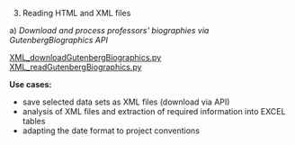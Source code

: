 3) Reading HTML and XML files

a) *Download and process professors' biographies via GutenbergBiographics API*

[XML_downloadGutenbergBiographics.py](https://github.com/ieg-dhr/DigiKAR/blob/main/XML_downloadGutenbergBiographics.py)
[XML_readGutenbergBiographics.py](https://github.com/ieg-dhr/DigiKAR/blob/main/XML_readGutenbergBiographics.py)

**Use cases:**

- save selected data sets as XML files (download via API)
- analysis of XML files and extraction of required information into EXCEL tables
- adapting the date format to project conventions
